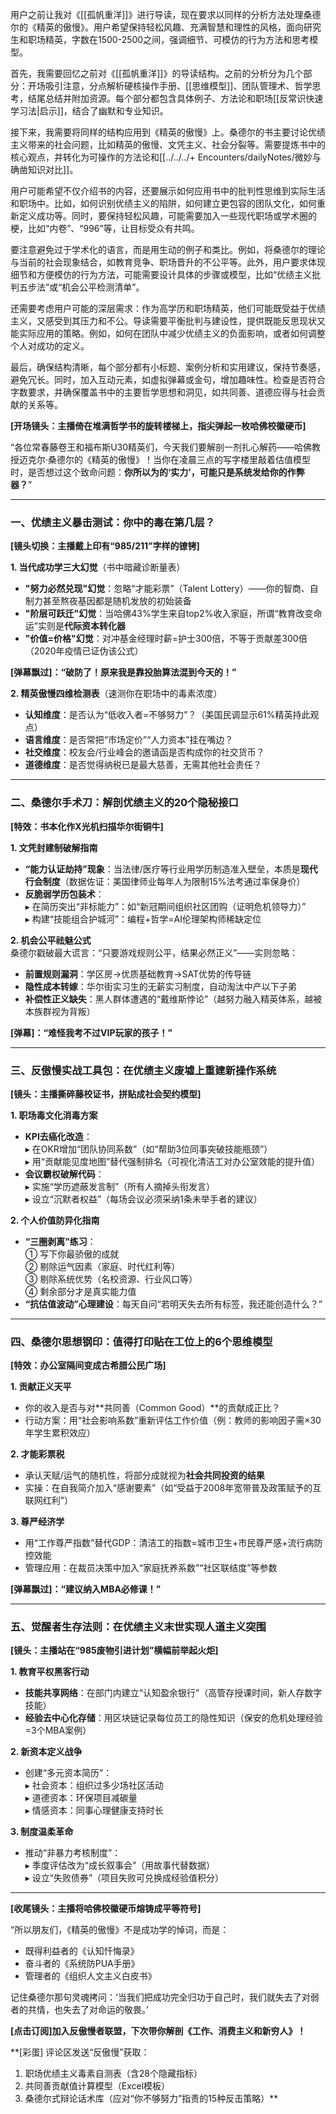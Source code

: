 用户之前让我对《[[孤帆重洋]]》进行导读，现在要求以同样的分析方法处理桑德尔的《精英的傲慢》。用户希望保持轻松风趣、充满智慧和理性的风格，面向研究生和职场精英，字数在1500-2500之间，强调细节、可模仿的行为方法和思考模型。

首先，我需要回忆之前对《[[孤帆重洋]]》的导读结构。之前的分析分为几个部分：开场吸引注意，分点解析硬核操作手册、[[思维模型]]、团队管理术、哲学思考，结尾总结并附加资源。每个部分都包含具体例子、方法论和职场[[反常识快速学习法|启示]]，结合了幽默和专业知识。

接下来，我需要将同样的结构应用到《精英的傲慢》上。桑德尔的书主要讨论优绩主义带来的社会问题，比如精英的傲慢、文凭主义、社会分裂等。需要提炼书中的核心观点，并转化为可操作的方法论和[[../../../+ Encounters/dailyNotes/微妙与确凿知识对比]]。

用户可能希望不仅介绍书的内容，还要展示如何应用书中的批判性思维到实际生活和职场中。比如，如何识别优绩主义的陷阱，如何建立更包容的团队文化，如何重新定义成功等。同时，要保持轻松风趣，可能需要加入一些现代职场或学术圈的梗，比如“内卷”、“996”等，让目标受众有共鸣。

要注意避免过于学术化的语言，而是用生动的例子和类比。例如，将桑德尔的理论与当前的社会现象结合，如教育竞争、职场晋升的不公平等。此外，用户要求体现细节和方便模仿的行为方法，可能需要设计具体的步骤或模型，比如“优绩主义批判五步法”或“机会公平检测清单”。

还需要考虑用户可能的深层需求：作为高学历和职场精英，他们可能既受益于优绩主义，又感受到其压力和不公。导读需要平衡批判与建设性，提供既能反思现状又能实际应用的策略。例如，如何在团队中减少优绩主义的负面影响，或者如何调整个人对成功的定义。

最后，确保结构清晰，每个部分都有小标题、案例分析和实用建议，保持节奏感，避免冗长。同时，加入互动元素，如虚拟弹幕或金句，增加趣味性。检查是否符合字数要求，并确保覆盖书中的主要哲学思想和洞见，如共同善、道德应得与社会贡献的关系等。

**[开场镜头：主播倚在堆满哲学书的旋转楼梯上，指尖弹起一枚哈佛校徽硬币]**

“各位常春藤卷王和福布斯U30精英们，今天我们要解剖一剂扎心解药——哈佛教授迈克尔·桑德尔的《精英的傲慢》！当你在凌晨三点的写字楼里敲着估值模型时，是否想过这个致命问题：**你所以为的‘实力’，可能只是系统发给你的作弊器？**”

---

### **一、优绩主义暴击测试：你中的毒在第几层？**
**[镜头切换：主播戴上印有“985/211”字样的镣铐]**

**1. 当代成功学三大幻觉**（书中暗藏诊断量表）  
- **"努力必然兑现"幻觉**：忽略“才能彩票”（Talent Lottery）——你的智商、自制力甚至熬夜基因都是随机发放的初始装备  
- **"阶层可跃迁"幻觉**：当哈佛43%学生来自top2%收入家庭，所谓“教育改变命运”实则是**代际资本转化器**  
- **"价值=价格"幻觉**：对冲基金经理时薪=护士300倍，不等于贡献差300倍（2020年疫情已证伪该公式）  

**[弹幕飘过]：“破防了！原来我是靠投胎算法混到今天的！”**

**2. 精英傲慢四维检测表**（速测你在职场中的毒素浓度）  
- **认知维度**：是否认为“低收入者=不够努力”？（美国民调显示61%精英持此观点）  
- **语言维度**：是否常把“市场定价”“人力资本”挂在嘴边？  
- **社交维度**：校友会/行业峰会的邀请函是否构成你的社交货币？  
- **道德维度**：是否觉得纳税已是最大慈善，无需其他社会责任？  

---

### **二、桑德尔手术刀：解剖优绩主义的20个隐秘接口**
**[特效：书本化作X光机扫描华尔街铜牛]**

**1. 文凭封建制破解指南**  
- **“能力认证劫持”现象**：当法律/医疗等行业用学历制造准入壁垒，本质是**现代行会制度**（数据佐证：美国律师业每年人为限制15%法考通过率保身价）  
- **反脆弱学历包装术**：  
  ▸ 在简历突出“非标能力”：如“新冠期间组织社区团购（证明危机领导力）”  
  ▸ 构建“技能组合护城河”：编程+哲学=AI伦理架构师稀缺定位  

**2. 机会公平祛魅公式**  
桑德尔戳破最大谎言：“只要游戏规则公平，结果必然正义”——实则忽略：  
- **前置规则漏洞**：学区房→优质基础教育→SAT优势的传导链  
- **隐性成本转嫁**：华尔街实习生的无薪实习制度，自动淘汰中产以下子弟  
- **补偿性正义缺失**：黑人群体遭遇的“戴维斯悖论”（越努力融入精英体系，越被本族群视为背叛）  

**[弹幕]：“难怪我考不过VIP玩家的孩子！”**

---

### **三、反傲慢实战工具包：在优绩主义废墟上重建新操作系统**
**[镜头：主播撕碎藤校证书，拼贴成社会契约模型]**

**1. 职场毒文化消毒方案**  
- **KPI去癌化改造**：  
  ▸ 在OKR增加“团队协同系数”（如“帮助3位同事突破技能瓶颈”）  
  ▸ 用“贡献能见度地图”替代强制排名（可视化清洁工对办公室效能的提升值）  
- **会议霸权破解代码**：  
  ▸ 实施“学历遮蔽发言制”（所有人摘掉头衔发言）  
  ▸ 设立“沉默者权益”（每场会议必须采纳1条未举手者的建议）  

**2. 个人价值防异化指南**  
- **“三圈剥离”练习**：  
  ① 写下你最骄傲的成就  
  ② 剔除运气因素（家庭、时代红利等）  
  ③ 剔除系统优势（名校资源、行业风口等）  
  ④ 剩余部分才是真实能力值  
- **“抗估值波动”心理建设**：每天自问“若明天失去所有标签，我还能创造什么？”  

---

### **四、桑德尔思想钢印：值得打印贴在工位上的6个思维模型**
**[特效：办公室隔间变成古希腊公民广场]**

**1. 贡献正义天平**  
- 你的收入是否与对**共同善（Common Good）**的贡献成正比？  
- 行动方案：用“社会影响系数”重新评估工作价值（例：教师的影响因子需×30年学生累积效应）  

**2. 才能彩票税**  
- 承认天赋/运气的随机性，将部分成就视为**社会共同投资的结果**  
- 实操：在自我简介加入“感谢要素”（如“受益于2008年宽带普及政策赋予的互联网红利”）  

**3. 尊严经济学**  
- 用“工作尊严指数”替代GDP：清洁工的指数=城市卫生+市民尊严感+流行病防控效能  
- 管理应用：在裁员决策中加入“家庭抚养系数”“社区联结度”等参数  

**[弹幕飘过]：“建议纳入MBA必修课！”**

---

### **五、觉醒者生存法则：在优绩主义末世实现人道主义突围**
**[镜头：主播站在“985废物引进计划”横幅前举起火炬]**

**1. 教育平权黑客行动**  
- **技能共享网络**：在部门内建立“认知盈余银行”（高管存授课时间，新人存数字技能）  
- **经验去中心化存储**：用区块链记录每位员工的隐性知识（保安的危机处理经验=3个MBA案例）  

**2. 新资本定义战争**  
- 创建“多元资本简历”：  
  ▸ 社会资本：组织过多少场社区活动  
  ▸ 道德资本：环保项目减碳量  
  ▸ 情感资本：同事心理健康支持时长  

**3. 制度温柔革命**  
- 推动“非暴力考核制度”：  
  ▸ 季度评估改为“成长叙事会”（用故事代替数据）  
  ▸ 设立“失败债券”（项目失败可兑换成经验值积分）  

---

**[收尾镜头：主播将哈佛校徽硬币熔铸成平等符号]**

“所以朋友们，《精英的傲慢》不是成功学的悼词，而是：  
- 既得利益者的《认知忏悔录》  
- 奋斗者的《系统防PUA手册》  
- 管理者的《组织人文主义白皮书》  

记住桑德尔那句灵魂拷问：‘当我们把成功完全归功于自己时，我们就失去了对弱者的共情，也失去了对命运的敬畏。’  

**[点击订阅]加入反傲慢者联盟，下次带你解剖《工作、消费主义和新穷人》！**  

**[彩蛋] 评论区发送“反傲慢”获取：  
1. 职场优绩主义毒素自测表（含28个隐藏指标）  
2. 共同善贡献值计算模型（Excel模板）  
3. 桑德尔式辩论话术库（应对“你不够努力”指责的15种反击策略）**